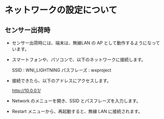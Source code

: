 # ネットワークの設定について

## センサー出荷時

- センサー出荷時には、端末は、無線LAN の AP として動作するようになっています。
- スマートフォンや、パソコンで、以下のネットワークに接続します。

    SSID : WNI_LIGHTNING
    パスフレーズ : wxproject

- 接続できたら、以下のアドレスにアクセスします。

    http://10.0.0.1/

- Network のメニューを開き、SSID とパスフレーズを入力します。

- Restart メニューから、再起動すると、無線 LAN に接続されます。


